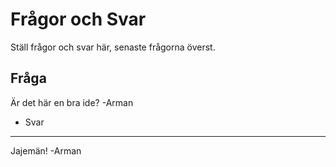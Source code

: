Frågor och Svar
===============
Ställ frågor och svar här, senaste frågorna överst.

Fråga
-----
Är det här en bra ide? -Arman

- Svar
------
Jajemän! -Arman

